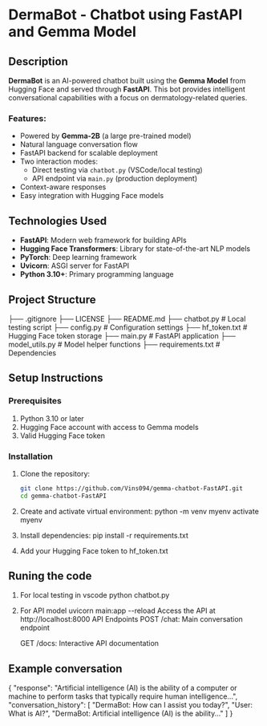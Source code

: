 
# DermaBot - Chatbot using FastAPI and Gemma Model 

## Description

**DermaBot** is an AI-powered chatbot built using the **Gemma Model** from Hugging Face and served through **FastAPI**. This bot provides intelligent conversational capabilities with a focus on dermatology-related queries.

### Features:
- Powered by **Gemma-2B** (a large pre-trained model)
- Natural language conversation flow
- FastAPI backend for scalable deployment
- Two interaction modes:
  - Direct testing via `chatbot.py` (VSCode/local testing)
  - API endpoint via `main.py` (production deployment)
- Context-aware responses
- Easy integration with Hugging Face models

## Technologies Used

- **FastAPI**: Modern web framework for building APIs
- **Hugging Face Transformers**: Library for state-of-the-art NLP models
- **PyTorch**: Deep learning framework
- **Uvicorn**: ASGI server for FastAPI
- **Python 3.10+**: Primary programming language

## Project Structure
├── .gitignore
├── LICENSE
├── README.md
├── chatbot.py # Local testing script
├── config.py # Configuration settings
├── hf_token.txt # Hugging Face token storage
├── main.py # FastAPI application
├── model_utils.py # Model helper functions
├── requirements.txt # Dependencies


## Setup Instructions

### Prerequisites

1. Python 3.10 or later
2. Hugging Face account with access to Gemma models
3. Valid Hugging Face token

### Installation

1. Clone the repository:
   ```bash
   git clone https://github.com/Vins094/gemma-chatbot-FastAPI.git
   cd gemma-chatbot-FastAPI
   
2. Create and activate virtual environment:
    python -m venv myenv
	activate myenv 
	
3. Install dependencies:
      pip install -r requirements.txt
	  
4. Add your Hugging Face token to hf_token.txt


## Runing the code
1. For local testing in vscode 
     python chatbot.py
2. For API model
     uvicorn main:app --reload
	 Access the API at http://localhost:8000
	 API Endpoints
     POST /chat: Main conversation endpoint

     GET /docs: Interactive API documentation
	 

## Example conversation 
  {
  "response": "Artificial intelligence (AI) is the ability of a computer or machine to perform tasks that typically require human intelligence...",
  "conversation_history": [
    "DermaBot: How can I assist you today?",
    "User: What is AI?",
    "DermaBot: Artificial intelligence (AI) is the ability..."
  ]
} 
